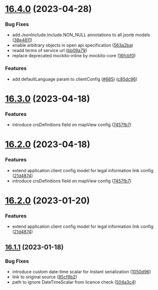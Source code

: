 # [16.4.0](https://github.com/terrestris/shogun/compare/v16.3.0...v16.4.0) (2023-04-28)


### Bug Fixes

* add JsonInclude.Include.NON_NULL annotations to all jsonb models ([38e4811](https://github.com/terrestris/shogun/commit/38e4811d53b0f38acb2dbeb7a193211f3840677e))
* enable arbitrary objects in open api specification ([563a2ba](https://github.com/terrestris/shogun/commit/563a2babb9194f97457ab030a1c40750a11c7879))
* readd terms of service url ([bb09a79](https://github.com/terrestris/shogun/commit/bb09a79d3c11625ac9927da761e699922582eec3))
* replace deprecated mockito-inline by mockito-core ([16fcbf0](https://github.com/terrestris/shogun/commit/16fcbf0a63169e50e59fd12c37b73c6daa36d18d))


### Features

* add defaultLanguage param to clientConfig ([#685](https://github.com/terrestris/shogun/issues/685)) ([c85dc96](https://github.com/terrestris/shogun/commit/c85dc968ffd5562ef92dad59f77872d869a6fdf1))

# [16.3.0](https://github.com/terrestris/shogun/compare/v16.2.0...v16.3.0) (2023-04-18)


### Features

* introduce crsDefinitions field on mapView config ([7457fb7](https://github.com/terrestris/shogun/commit/7457fb77989fdb8865349e847594139e26f586b9))

# [16.2.0](https://github.com/terrestris/shogun/compare/v16.1.1...v16.2.0) (2023-04-18)


### Features

* extend application client config model for legal information link config ([21d4874](https://github.com/terrestris/shogun/commit/21d487488aa5f182c1b038c9e3627f39c3a8d6d9))
* introduce crsDefinitions field on mapView config ([7457fb7](https://github.com/terrestris/shogun/commit/7457fb77989fdb8865349e847594139e26f586b9))

# [16.2.0](https://github.com/terrestris/shogun/compare/v16.1.1...v16.2.0) (2023-01-20)


### Features

* extend application client config model for legal information link config ([21d4874](https://github.com/terrestris/shogun/commit/21d487488aa5f182c1b038c9e3627f39c3a8d6d9))

## [16.1.1](https://github.com/terrestris/shogun/compare/v16.1.0...v16.1.1) (2023-01-18)


### Bug Fixes

* introduce custom date-time scalar for Instant serialization ([1050d96](https://github.com/terrestris/shogun/commit/1050d966c565a3cdb2e703381e3ec572f016dae8))
* link to original source ([85cf9b2](https://github.com/terrestris/shogun/commit/85cf9b213f4a4b5f86a7ff4780131e916d8e1ea7))
* path to ignore DateTimeScalar from licence check ([504a3c4](https://github.com/terrestris/shogun/commit/504a3c4a2ea72db6b9c73a1bba422e7d3d6fbb4a))
